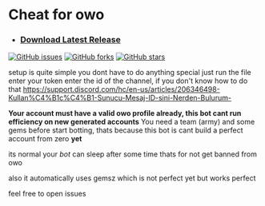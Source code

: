 # Cheat for owo

* ### [Download Latest Release](https://github.com/sudo-do/discord-selfbot-owo-bot/releases/latest)
[![GitHub issues](https://img.shields.io/github/issues/sudo-do/discord-selfbot-owo-bot?label=Open%20%C4%B0ssues)](https://github.com/sudo-do/discord-selfbot-owo-bot/issues)
[![GitHub forks](https://img.shields.io/github/forks/sudo-do/discord-selfbot-owo-bot)](https://github.com/sudo-do/discord-selfbot-owo-bot/network)
[![GitHub stars](https://img.shields.io/github/stars/sudo-do/discord-selfbot-owo-bot)](https://github.com/sudo-do/discord-selfbot-owo-bot/stargazers)


setup is quite simple you dont have to do anything special just run the file
enter your token
enter the id of the channel, if you don't know how to do that https://support.discord.com/hc/en-us/articles/206346498-Kullan%C4%B1c%C4%B1-Sunucu-Mesaj-ID-sini-Nerden-Bulurum-


**Your account must have a valid owo profile already, this bot cant run efficiency on new generated accounts**
 You need a team (army) and some gems before start botting, thats because this bot is cant build a perfect account from zero **yet**

its normal your *bot* can sleep after some time thats for not get banned from owo

also it automatically uses gemsz which is not perfect yet but works perfect

feel free to open issues
